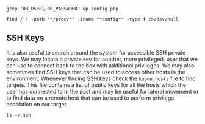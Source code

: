 ```shell
grep 'DB_USER\|DB_PASSWORD' wp-config.php
```

```shell
find / ! -path "*/proc/*" -iname "*config*" -type f 2>/dev/null
```

## SSH Keys

It is also useful to search around the system for accessible SSH private keys. We may locate a private key for another, more privileged, user that we can use to connect back to the box with additional privileges. We may also sometimes find SSH keys that can be used to access other hosts in the environment. Whenever finding SSH keys check the `known_hosts` file to find targets. This file contains a list of public keys for all the hosts which the user has connected to in the past and may be useful for lateral movement or to find data on a remote host that can be used to perform privilege escalation on our target.

```shell
ls ~/.ssh
```

